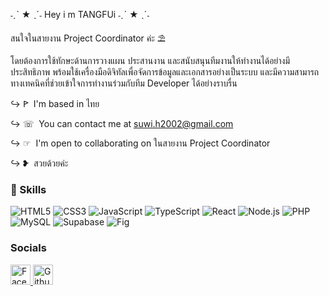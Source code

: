 ˗ˏˋ ★ ˎˊ˗  Hey i m TANGFUi ˗ˏˋ ★ ˎˊ˗


สนใจในสายงาน Project Coordinator ค่ะ ⛱︎


   
โดยต้องการใช้ทักษะด้านการวางแผน ประสานงาน และสนับสนุนทีมงานให้ทำงานได้อย่างมีประสิทธิภาพ พร้อมใช้เครื่องมือดิจิทัลเพื่อจัดการข้อมูลและเอกสารอย่างเป็นระบบ และมีความสามารถทางเทคนิคที่ช่วยเข้าใจการทำงานร่วมกับทีม Developer ได้อย่างราบรื่น

↪︎ ꚰ  I'm based in ไทย

↪︎ ☏  You can contact me at [suwi.h2002@gmail.com](mailto:suwi.h2002@gmail.com)

↪︎ ☞  I'm open to collaborating on ในสายงาน Project Coordinator

↪︎ ❥  สวยด้วยค่ะ


### 💼 Skills

![HTML5](https://img.shields.io/badge/HTML5-E34F26?style=for-the-badge&logo=html5&logoColor=fff)
![CSS3](https://img.shields.io/badge/CSS3-1572B6?style=for-the-badge&logo=css3&logoColor=fff)
![JavaScript](https://img.shields.io/badge/JavaScript-F7DF1E?style=for-the-badge&logo=javascript&logoColor=000)
![TypeScript](https://img.shields.io/badge/TypeScript-3178C6?style=for-the-badge&logo=typescript&logoColor=fff)
![React](https://img.shields.io/badge/React-61DAFB?style=for-the-badge&logo=react&logoColor=000)
![Node.js](https://img.shields.io/badge/Node.js-339933?style=for-the-badge&logo=node.js&logoColor=fff)
![PHP](https://img.shields.io/badge/PHP-777BB4?style=for-the-badge&logo=php&logoColor=fff)
![MySQL](https://img.shields.io/badge/MySQL-4479A1?style=for-the-badge&logo=mysql&logoColor=fff)
![Supabase](https://img.shields.io/badge/Supabase-3ECF8E?style=for-the-badge&logo=supabase&logoColor=fff)
![Fig]()

### Socials

<p align="left"> <a href="https://www.facebook.com/SuwiMoLhz" target="_blank" rel="noreferrer"> <picture> <source media="(prefers-color-scheme: dark)" srcset="https://raw.githubusercontent.com/danielcranney/readme-generator/main/public/icons/socials/facebook-dark.svg" /> <source media="(prefers-color-scheme: light)" srcset="https://raw.githubusercontent.com/danielcranney/readme-generator/main/public/icons/socials/facebook.svg" /> <img src="https://raw.githubusercontent.com/danielcranney/readme-generator/main/public/icons/socials/facebook.svg" width="32" height="32" alt="Facebook" title="Facebook" /> </picture> </a> <a href="https://www.github.com/SuwiMoLh" target="_blank" rel="noreferrer"> <picture> <source media="(prefers-color-scheme: dark)" srcset="https://raw.githubusercontent.com/danielcranney/readme-generator/main/public/icons/socials/github-dark.svg" /> <source media="(prefers-color-scheme: light)" srcset="https://raw.githubusercontent.com/danielcranney/readme-generator/main/public/icons/socials/github.svg" /> <img src="https://raw.githubusercontent.com/danielcranney/readme-generator/main/public/icons/socials/github.svg" width="32" height="32" alt="Github" title="Github" /> </picture> </a></p>
